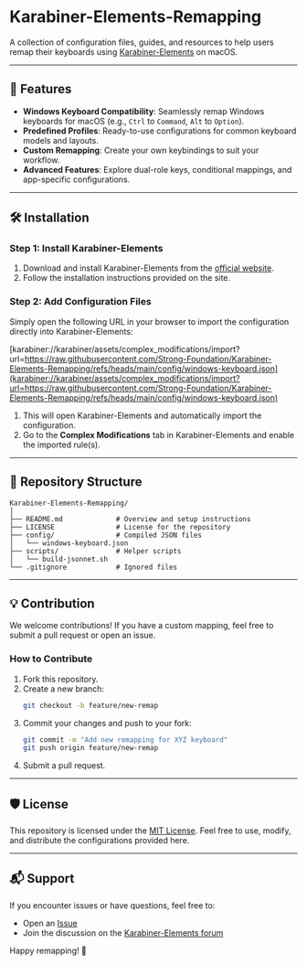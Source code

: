 # Karabiner-Elements-Remapping

A collection of configuration files, guides, and resources to help users remap their keyboards using [Karabiner-Elements](https://karabiner-elements.pqrs.org/) on macOS.

---

## 🌟 Features

- **Windows Keyboard Compatibility**: Seamlessly remap Windows keyboards for macOS (e.g., `Ctrl` to `Command`, `Alt` to `Option`).
- **Predefined Profiles**: Ready-to-use configurations for common keyboard models and layouts.
- **Custom Remapping**: Create your own keybindings to suit your workflow.
- **Advanced Features**: Explore dual-role keys, conditional mappings, and app-specific configurations.

---

## 🛠️ Installation

### Step 1: Install Karabiner-Elements

1. Download and install Karabiner-Elements from the [official website](https://karabiner-elements.pqrs.org/).
2. Follow the installation instructions provided on the site.

### Step 2: Add Configuration Files

Simply open the following URL in your browser to import the configuration directly into Karabiner-Elements:

[karabiner://karabiner/assets/complex_modifications/import?url=https://raw.githubusercontent.com/Strong-Foundation/Karabiner-Elements-Remapping/refs/heads/main/config/windows-keyboard.json](karabiner://karabiner/assets/complex_modifications/import?url=https://raw.githubusercontent.com/Strong-Foundation/Karabiner-Elements-Remapping/refs/heads/main/config/windows-keyboard.json)

1. This will open Karabiner-Elements and automatically import the configuration.
2. Go to the **Complex Modifications** tab in Karabiner-Elements and enable the imported rule(s).

---

## 📂 Repository Structure

```plaintext
Karabiner-Elements-Remapping/
│
├── README.md             # Overview and setup instructions
├── LICENSE               # License for the repository
├── config/               # Compiled JSON files
│   └── windows-keyboard.json
├── scripts/              # Helper scripts
│   └── build-jsonnet.sh
└── .gitignore            # Ignored files
```

---

## 💡 Contribution

We welcome contributions! If you have a custom mapping, feel free to submit a pull request or open an issue.

### How to Contribute

1. Fork this repository.
2. Create a new branch:
   ```bash
   git checkout -b feature/new-remap
   ```
3. Commit your changes and push to your fork:
   ```bash
   git commit -m "Add new remapping for XYZ keyboard"
   git push origin feature/new-remap
   ```
4. Submit a pull request.

---

## 🛡️ License

This repository is licensed under the [MIT License](LICENSE). Feel free to use, modify, and distribute the configurations provided here.

---

## 📬 Support

If you encounter issues or have questions, feel free to:

- Open an [Issue](https://github.com/Strong-Foundation/Karabiner-Elements-Remapping/issues)
- Join the discussion on the [Karabiner-Elements forum](https://github.com/pqrs-org/Karabiner-Elements/discussions)

Happy remapping! 🎉
